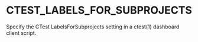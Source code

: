   

# CTEST_LABELS_FOR_SUBPROJECTS  
Specify the CTest LabelsForSubprojects setting
in a ctest(1) dashboard client script.  

